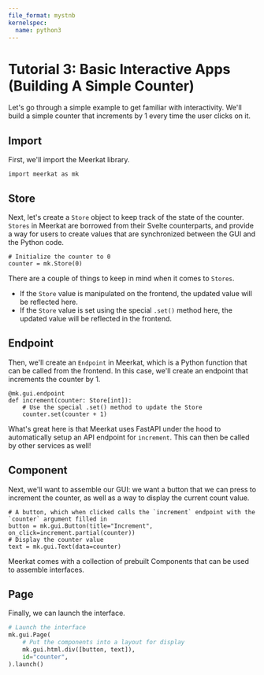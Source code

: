 ```yaml
---
file_format: mystnb
kernelspec:
  name: python3
---
```


# Tutorial 3: Basic Interactive Apps (Building A Simple Counter)

Let's go through a simple example to get familiar with interactivity. We'll build a simple counter that increments by 1 every time the user clicks on it.

## Import

First, we'll import the Meerkat library.

```{code-cell} ipython3
import meerkat as mk
```

## Store

Next, let's create a `Store` object to keep track of the state of the counter. `Stores` in Meerkat are borrowed from their Svelte counterparts, and provide a way for users to create values that are synchronized between the GUI and the Python code.

```{code-cell} ipython3
# Initialize the counter to 0
counter = mk.Store(0)
```

There are a couple of things to keep in mind when it comes to `Stores`.

- If the `Store` value is manipulated on the frontend, the updated value will be reflected here.
- If the `Store` value is set using the special `.set()` method here, the updated value will be reflected in the frontend.

## Endpoint

Then, we'll create an `Endpoint` in Meerkat, which is a Python function that can be called from the frontend. In this case, we'll create an endpoint that increments the counter by 1.

```{code-cell} ipython3
@mk.gui.endpoint
def increment(counter: Store[int]):
    # Use the special .set() method to update the Store
    counter.set(counter + 1)
```

What's great here is that Meerkat uses FastAPI under the hood to automatically setup an API endpoint for `increment`. This can then be called by other services as well!

## Component

Next, we'll want to assemble our GUI: we want a button that we can press to increment the counter, as well as a way to display the current count value.

```{code-cell} ipython3
# A button, which when clicked calls the `increment` endpoint with the `counter` argument filled in
button = mk.gui.Button(title="Increment", on_click=increment.partial(counter))
# Display the counter value
text = mk.gui.Text(data=counter)
```

Meerkat comes with a collection of prebuilt Components that can be used to assemble interfaces.

## Page

Finally, we can launch the interface.

```python
# Launch the interface
mk.gui.Page(
    # Put the components into a layout for display
    mk.gui.html.div([button, text]),
    id="counter",
).launch()
```
